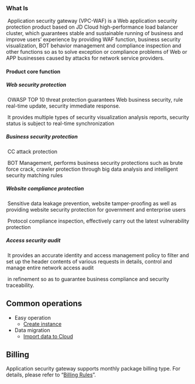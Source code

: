 ### What Is <Application Security Gateway> 

​	Application security gateway (VPC-WAF) is a Web application security protection product based on JD Cloud high-performance load balancer cluster, which guarantees stable and sustainable running of business and improve users’ experience by providing WAF function, business security visualization, BOT behavior management and compliance inspection and other functions so as to solve exception or compliance problems of Web or APP businesses caused by attacks for network service providers.

#### Product core function

##### **Web security protection**

​        OWASP TOP 10 threat protection guarantees Web business security, rule real-time update, security immediate response.

​        It provides multiple types of security visualization analysis reports, security status is subject to real-time synchronization

##### Business security protection

​        CC attack protection

​        BOT Management, performs business security protections such as brute force crack, crawler protection through big data analysis and intelligent security matching rules

##### Website compliance protection

​        Sensitive data leakage prevention, website tamper-proofing as well as providing website security protection for government and enterprise users

​        Protocol compliance inspection, effectively carry out the latest vulnerability protection

#####  Access security audit

​        It provides an accurate identity and access management policy to filter and set up the header contents of various requests in details, control and manage entire network access audit

​        in refinement so as to guarantee business compliance and security traceability.

## Common operations

- Easy operation
  - [Create instance](../Getting-Started/Create-Instance.md)
- Data migration
  - [Import data to Cloud](../Getting-Started/Import-Data.md)

## Billing

Application security gateway supports monthly package billing type. For details, please refer to “[Billing Rules](../Pricing/Billing-Overview.md)”.

 